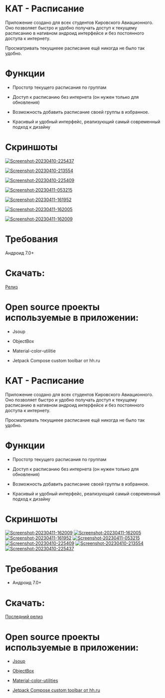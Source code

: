 # КАТ - Расписание

Приложение создано для всех студентов Кировского Авиационного. Оно позволяет быстро и удобно получать доступ к текущему расписанию в нативном андроид интерфейсе и без постоянного доступа к интернету.

Просматривать текущиеее расписание ещё никогда не было так удобно.

# Функции

* Простотр текущего расписания по группам

* Доступ к расписанию без интернета (он нужен только для обновления)

* Возможность добавить расписание своей группы в избранное.

* Красивый и удобный интерфейс, реализующий самый современный подход к дизайну

# Скриншоты

<a href="https://ibb.co/ZKjLchm"><img src="https://i.ibb.co/WFhxBct/Screenshot-20230410-225437.png" alt="Screenshot-20230410-225437" border="0"></a>

<a href="https://ibb.co/HtmMFJP"><img src="https://i.ibb.co/GWg1xhM/Screenshot-20230410-213554.png" alt="Screenshot-20230410-213554" border="0"></a>

<a href="https://ibb.co/TLY5czp"><img src="https://i.ibb.co/hfLvsph/Screenshot-20230410-225409.png" alt="Screenshot-20230410-225409" border="0"></a>

<a href="https://ibb.co/TgZ39dj"><img src="https://i.ibb.co/QKZwytS/Screenshot-20230411-053215.png" alt="Screenshot-20230411-053215" border="0"></a>

<a href="https://ibb.co/DDNM5F3"><img src="https://i.ibb.co/wNTQMqD/Screenshot-20230411-161952.png" alt="Screenshot-20230411-161952" border="0"></a>

<a href="https://ibb.co/Y0zTz5W"><img src="https://i.ibb.co/sW0J0TP/Screenshot-20230411-162005.png" alt="Screenshot-20230411-162005" border="0"></a>

<a href="https://ibb.co/3kNtq3q"><img src="https://i.ibb.co/4JTBGqG/Screenshot-20230411-162009.png" alt="Screenshot-20230411-162009" border="0"></a>


# Требования

Андроид 7.0+

# Скачать:

[Релиз](https://github.com/B1ays/KATTimetable/releases/tag/1.1.0_build3)

# Open source проекты используемые в приложении:

* Jsoup

* ObjectBox
* Material-color-utilitie

* Jetpack Compose custom toolbar от hh.ru
# **КАТ - Расписание**

Приложение создано для всех студентов Кировского Авиационного. Оно позволяет быстро и удобно получать доступ к текущему расписанию в нативном андроид интерфейсе и без постоянного доступа к интернету.

Просматривать текущиеее расписание ещё никогда не было так удобно.

# **Функции**

* Простотр текущего расписания по группам

* Доступ к расписанию без интернета (он нужен только для обновления)

* Возможность добавить расписание своей группы в избранное.

* Красивый и удобный интерфейс, реализующий самый современный подход к дизайну

# **Скриншоты**

<a href="https://ibb.co/3kNtq3q"><img src="https://i.ibb.co/3kNtq3q/Screenshot-20230411-162009.png" alt="Screenshot-20230411-162009" border="0"></a> <a href="https://ibb.co/Y0zTz5W"><img src="https://i.ibb.co/Y0zTz5W/Screenshot-20230411-162005.png" alt="Screenshot-20230411-162005" border="0"></a> <a href="https://ibb.co/DDNM5F3"><img src="https://i.ibb.co/DDNM5F3/Screenshot-20230411-161952.png" alt="Screenshot-20230411-161952" border="0"></a> <a href="https://ibb.co/TgZ39dj"><img src="https://i.ibb.co/TgZ39dj/Screenshot-20230411-053215.png" alt="Screenshot-20230411-053215" border="0"></a> <a href="https://ibb.co/TLY5czp"><img src="https://i.ibb.co/TLY5czp/Screenshot-20230410-225409.png" alt="Screenshot-20230410-225409" border="0"></a> <a href="https://ibb.co/HtmMFJP"><img src="https://i.ibb.co/HtmMFJP/Screenshot-20230410-213554.png" alt="Screenshot-20230410-213554" border="0"></a> <a href="https://ibb.co/ZKjLchm"><img src="https://i.ibb.co/ZKjLchm/Screenshot-20230410-225437.png" alt="Screenshot-20230410-225437" border="0"></a>

# **Требования**

* Андроид 7.0+

# **Скачать:**

[Последний релиз](https://github.com/B1ays/KATTimetable/releases/tag/1.1.0_build3)

# **Open source проекты используемые в приложении:**

* [Jsoup](https://github.com/jhy/jsoup)

* [ObjectBox](https://github.com/objectbox)

* [Material-color-utilities](https://github.com/material-foundation/material-color-utilities)

* [Jetpack Compose custom toolbar от hh.ru](https://github.com/hhru/hh-histories-compose-custom-toolbar)

